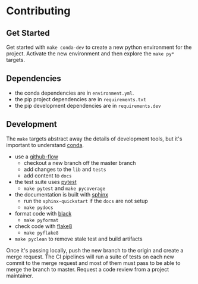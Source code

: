 
# Contributing

## Get Started

Get started with `make conda-dev` to create a new python environment for the
project.  Activate the new environment and then explore the `make py*` targets.

## Dependencies

- the conda dependencies are in `environment.yml`.
- the pip project dependencies are in `requirements.txt`
- the pip development dependencies are in `requirements.dev`

## Development

The `make` targets abstract away the details of development tools, but it's
important to understand [conda](https://docs.conda.io/en/latest/index.html).

- use a [github-flow](https://guides.github.com/introduction/flow/)
  - checkout a new branch off the master branch
  - add changes to the `lib` and `tests`
  - add content to `docs`
- the test suite uses [pytest](https://docs.pytest.org/en/latest/)
  - `make pytest` and `make pycoverage`
- the documentation is built with [sphinx](http://www.sphinx-doc.org/en/master/usage/quickstart.html)
  - run the `sphinx-quickstart` if the `docs` are not setup
  - `make pydocs`
- format code with [black](https://black.readthedocs.io/en/stable/)
  - `make pyformat`
- check code with [flake8](http://flake8.pycqa.org/en/latest/)
  - `make pyflake8`
- `make pyclean` to remove stale test and build artifacts

Once it's passing locally, push the new branch to the origin and create a merge
request.  The CI pipelines will run a suite of tests on each new commit to the
merge request and most of them must pass to be able to merge the branch to
master.  Request a code review from a project maintainer.
